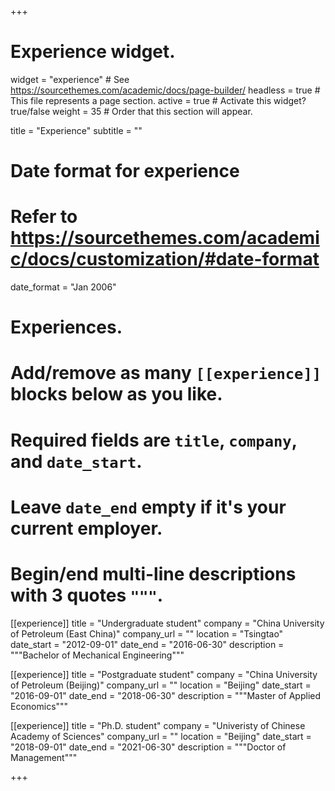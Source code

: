 +++
# Experience widget.
widget = "experience"  # See https://sourcethemes.com/academic/docs/page-builder/
headless = true  # This file represents a page section.
active = true  # Activate this widget? true/false
weight = 35  # Order that this section will appear.

title = "Experience"
subtitle = ""

# Date format for experience
#   Refer to https://sourcethemes.com/academic/docs/customization/#date-format
date_format = "Jan 2006"

# Experiences.
#   Add/remove as many `[[experience]]` blocks below as you like.
#   Required fields are `title`, `company`, and `date_start`.
#   Leave `date_end` empty if it's your current employer.
#   Begin/end multi-line descriptions with 3 quotes `"""`.
[[experience]]
  title = "Undergraduate student"
  company = "China University of Petroleum (East China)"
  company_url = ""
  location = "Tsingtao"
  date_start = "2012-09-01"
  date_end = "2016-06-30"
  description = """Bachelor of Mechanical Engineering"""

[[experience]]
  title = "Postgraduate student"
  company = "China University of Petroleum (Beijing)"
  company_url = ""
  location = "Beijing"
  date_start = "2016-09-01"
  date_end = "2018-06-30"
  description = """Master of Applied Economics"""

[[experience]]
  title = "Ph.D. student"
  company = "Univeristy of Chinese Academy of Sciences"
  company_url = ""
  location = "Beijing"
  date_start = "2018-09-01"
  date_end = "2021-06-30"
  description = """Doctor of Management"""

+++
